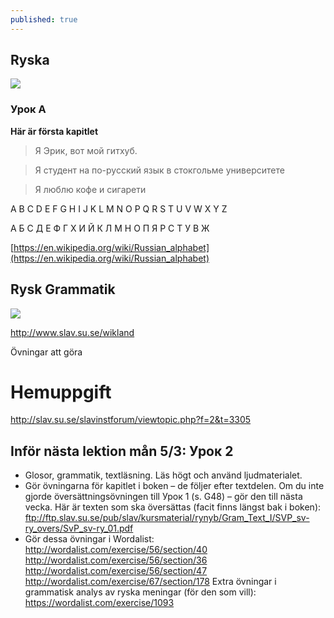 ```yaml
---
published: true
---
```

## Ryska

![]({{site.baseurl}}/images//ryska.jpg)

### Урок А

**Här är första kapitlet** 

> Я Эрик, вот мой гитхуб.

> Я студент на по-русский язык в стокгольме университете

> Я люблю кофе и сигарети 

A B C D E F G H I J K L M N O P Q R S T U V W X Y Z 

А Б С Д Е Ф Г Х И Й К Л М Н О П Я Р С Т У В Ж


[https://en.wikipedia.org/wiki/Russian_alphabet](https://en.wikipedia.org/wiki/Russian_alphabet)

## Rysk Grammatik

![]({{site.baseurl}}/images//ryska2.jpg)

http://www.slav.su.se/wikland

Övningar att göra 

# Hemuppgift

http://slav.su.se/slavinstforum/viewtopic.php?f=2&t=3305


## Inför nästa lektion mån 5/3: Урок 2
- Glosor, grammatik, textläsning. Läs högt och använd ljudmaterialet.
- Gör övningarna för kapitlet i boken – de följer efter textdelen. Om du inte gjorde översättningsövningen till Урок 1 (s. G48) – gör den till nästa vecka. Här är texten som ska översättas (facit finns längst bak i boken):
ftp://ftp.slav.su.se/pub/slav/kursmaterial/rynyb/Gram_Text_I/SVP_sv-ry_overs/SvP_sv-ry_01.pdf
- Gör dessa övningar i Wordalist:
http://wordalist.com/exercise/56/section/40
http://wordalist.com/exercise/56/section/36
http://wordalist.com/exercise/56/section/47
http://wordalist.com/exercise/67/section/178
Extra övningar i grammatisk analys av ryska meningar (för den som vill):
https://wordalist.com/exercise/1093

